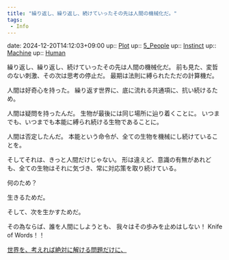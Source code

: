 ```yaml
---
title: "繰り返し、繰り返し、続けていったその先は人間の機械化だ。"
tags:
 - Info
---
```


date: 2024-12-20T14:12:03+09:00
up:: [Plot](../Bar/Novel/Chaos/Plot.md)
up:: [5_People](../Bar/Novel/Nacaria/5_People.md)
up:: [Instinct](../Bar/Novel/Topics/Instinct.md)
up:: [Machine](../Bar/Novel/Topics/Machine.md)
up:: [Human](../Bar/Novel/Topics/Human.md)

繰り返し、繰り返し、続けていったその先は人間の機械化だ。
前も見た、変哲のない刺激、その次は思考の停止だ。
最期は法則に縛られたただの計算機だ。

人間は好奇心を持った。
繰り返す世界に、底に流れる共通項に、抗い続けるため。

人間は疑問を持ったんだ。
生物が最後には同じ場所に辿り着くことに。
いつまでも、いつまでも本能に縛られ続ける生物であることに。

人間は否定したんだ。
本能という命令が、全ての生物を機械にし続けていることを。

そしてそれは、きっと人間だけじゃない。
形は違えど、意識の有無があれども、全ての生物はそれに気づき、常に対応策を取り続けている。

何のため？


生きるためだ。

そして、次を生かすためだ。


その為ならば、誰を人間にしようとも、
我々はその歩みを止めはしない！
Knife of Words！！

[世界を、考えれば絶対に解ける問題だけに、](世界を、考えれば絶対に解ける問題だけに、.md)